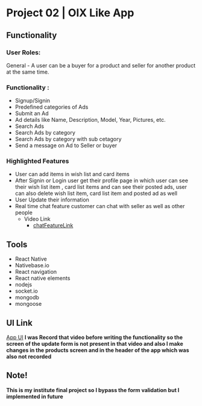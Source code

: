 # Project 02 | OlX Like App
## Functionality 
### User Roles:
General - A user can be a buyer for a product and seller for another product at the same time.
### Functionality :
* Signup/Signin
* Predefined categories of Ads
* Submit an Ad
* Ad details like Name, Description, Model, Year, Pictures, etc.
* Search Ads
* Search Ads by category
* Search Ads by category with sub cetagory 
* Send a message on Ad to Seller or buyer 
### Highlighted Features 
* User can add items in wish list and card items
* After Signin or Login user get their profile page in which user can see their wish list item , card list items and can see their posted ads, user can also delete wish list item, card list item and posted ad as well  
* User Update their information
* Real time chat feature customer can chat with seller as well as other people
  - Video Link
    - [chatFeatureLink](https://www.facebook.com/100025070777476/videos/889180105261007)
## Tools
* React Native
* Nativebase.io
* React navigation
* React native elements
* nodejs
* socket.io
* mongodb
* mongoose
## UI Link
[App UI](https://www.linkedin.com/feed/update/urn:li:activity:6792171477442678784/)
**I was Record that video before writing the functionality so the screen of the update form is not present in that video and also I make changes in the products screen and in the header of the app which was also not recorded**
## Note!
**This is my institute final project so I bypass the form validation but I implemented in future**
